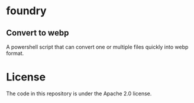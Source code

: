 # foundry
## Convert to webp
A powershell script that can convert one or multiple files quickly into webp format.

# License
The code in this repository is under the Apache 2.0 license.
